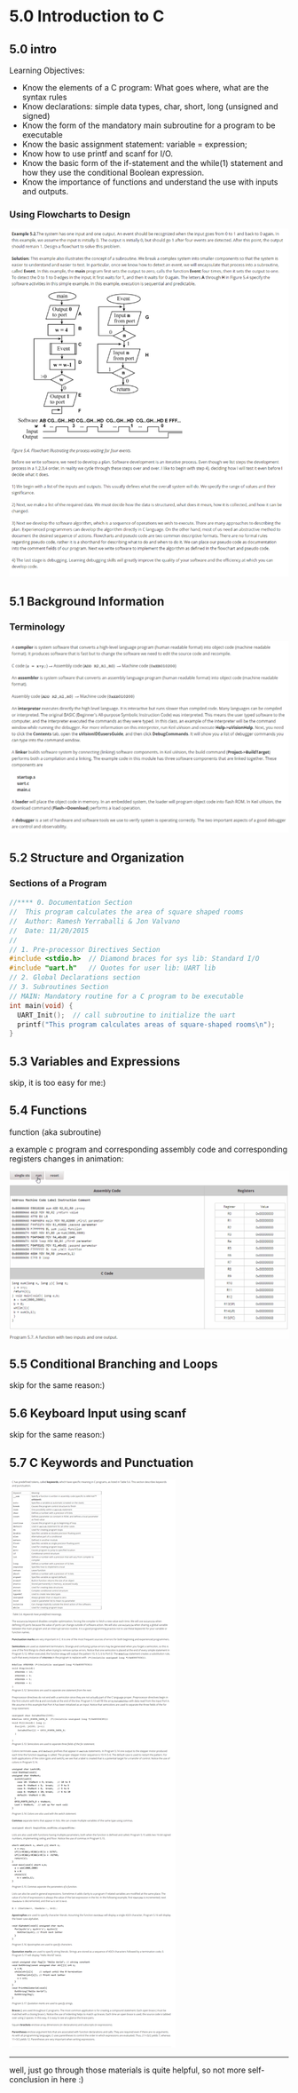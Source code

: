 
# 5.0 Introduction to C

## 5.0 intro

Learning Objectives:

* Know the elements of a C program: What goes where, what are the syntax rules
* Know declarations: simple data types, char, short, long (unsigned and signed)
* Know the form of the mandatory main subroutine for a program to be executable
* Know the basic assignment statement: variable = expression;
* Know how to use printf and scanf for I/O.
* Know the basic form of the if-statement and the while(1) statement and how they use the conditional Boolean expression.
* Know the importance of functions and understand the use with inputs and outputs.

### Using Flowcharts to Design

![](./images/1.png)

## 5.1 Background Information  

### Terminology

![](./images/2.png)

## 5.2 Structure and Organization  

### Sections of a Program

```c
//**** 0. Documentation Section
//  This program calculates the area of square shaped rooms
//  Author: Ramesh Yerraballi & Jon Valvano
//  Date: 11/20/2015
//
// 1. Pre-processor Directives Section
#include <stdio.h>  // Diamond braces for sys lib: Standard I/O
#include "uart.h"   // Quotes for user lib: UART lib
// 2. Global Declarations section
// 3. Subroutines Section
// MAIN: Mandatory routine for a C program to be executable 
int main(void) {
  UART_Init();  // call subroutine to initialize the uart 
  printf("This program calculates areas of square-shaped rooms\n");
}
```

## 5.3 Variables and Expressions

skip, it is too easy for me:)

## 5.4 Functions

function (aka subroutine)

a example c program and corresponding assembly code and corresponding registers changes in animation:

![](./images/1.gif)

## 5.5 Conditional Branching and Loops

skip for the same reason:)

## 5.6 Keyboard Input using scanf

skip for the same reason:)

## 5.7 C Keywords and Punctuation  

![](./images/3.png)

---

well, just go through those materials is quite helpful, so not more self-conclusion in here :)























